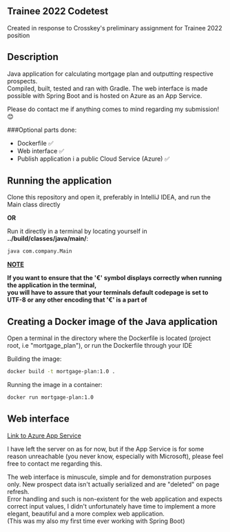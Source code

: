 ## Trainee 2022 Codetest

Created in response to Crosskey's preliminary assignment for Trainee 2022 position

## Description
Java application for calculating mortgage plan and outputting respective prospects.<br />
Compiled, built, tested and ran with Gradle. The web interface is made possible with Spring Boot and is hosted on Azure as an App Service.<br />

Please do contact me if anything comes to mind regarding my submission! 😊

###Optional parts done:
- Dockerfile ✅
- Web interface ✅
- Publish application i a public Cloud Service (Azure) ✅

## Running the application

Clone this repository and open it, preferably in IntelliJ IDEA, and run the Main class directly

<b>OR</b>

Run it directly in a terminal by locating yourself in <b>../build/classes/java/main/</b>:
```sh
java com.company.Main
```
<u><b>NOTE</b></u><br />

<b>If you want to ensure that the '€' symbol displays correctly when running the application in the terminal,<br /> you will have to assure that your terminals default codepage is set to UTF-8 or any other encoding that '€' is a part of</b>

## Creating a Docker image of the Java application

Open a terminal in the directory where the Dockerfile is located (project root, i.e "mortgage_plan"), or run the Dockerfile through your IDE

Building the image:
```sh
docker build -t mortgage-plan:1.0 .
```

Running the image in a container:

```sh
docker run mortgage-plan:1.0
```

## Web interface 

[Link to Azure App Service](https://mortgageplan.azurewebsites.net)

I have left the server on as for now, but if the App Service is for some reason unreachable (you never know, especially with Microsoft), please feel free to contact me regarding this.


The web interface is minuscule, simple and for demonstration purposes only. New prospect data isn't actually serialized and are "deleted" on page refresh.<br />
Error handling and such is non-existent for the web application and expects correct input values, I didn't unfortunately have time to implement a more elegant, beautiful and a more complex web application.<br />
(This was my also my first time ever working with Spring Boot)



